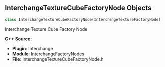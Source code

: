 ## InterchangeTextureCubeFactoryNode Objects

```python
class InterchangeTextureCubeFactoryNode(InterchangeTextureFactoryNode)
```

Interchange Texture Cube Factory Node

**C++ Source:**

- **Plugin**: Interchange
- **Module**: InterchangeFactoryNodes
- **File**: InterchangeTextureCubeFactoryNode.h

<a id="unreal.InterchangeTextureLightProfileFactoryNode"></a>